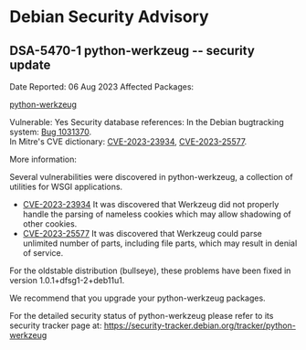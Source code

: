 
Debian Security Advisory
========================


DSA-5470-1 python-werkzeug -- security update
---------------------------------------------



Date Reported:
06 Aug 2023
Affected Packages:

[python-werkzeug](https://packages.debian.org/src:python-werkzeug)

Vulnerable:
Yes
Security database references:
In the Debian bugtracking system: [Bug 1031370](https://bugs.debian.org/cgi-bin/bugreport.cgi?bug=1031370).  
In Mitre's CVE dictionary: [CVE-2023-23934](https://security-tracker.debian.org/tracker/CVE-2023-23934), [CVE-2023-25577](https://security-tracker.debian.org/tracker/CVE-2023-25577).  

More information:

Several vulnerabilities were discovered in python-werkzeug, a collection
of utilities for WSGI applications.


* [CVE-2023-23934](https://security-tracker.debian.org/tracker/CVE-2023-23934)
It was discovered that Werkzeug did not properly handle the parsing
 of nameless cookies which may allow shadowing of other cookies.
* [CVE-2023-25577](https://security-tracker.debian.org/tracker/CVE-2023-25577)
It was discovered that Werkzeug could parse unlimited number of
 parts, including file parts, which may result in denial of service.


For the oldstable distribution (bullseye), these problems have been fixed
in version 1.0.1+dfsg1-2+deb11u1.


We recommend that you upgrade your python-werkzeug packages.


For the detailed security status of python-werkzeug please refer to its
security tracker page at:
<https://security-tracker.debian.org/tracker/python-werkzeug>





